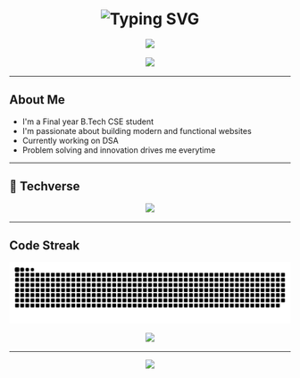 <h1 align="center">
  <img src="https://readme-typing-svg.herokuapp.com?font=Press+Start+2P&size=35&duration=3000&pause=1000&color=FF69B4&center=true&vCenter=true&width=600&lines=Heizel+Ann+Joseph" alt="Typing SVG" />
</h1>

<p align="center">
  <img src="https://i.pinimg.com/originals/f6/67/76/f66776f10e13af7e1e76c7315bbf6e6f.gif" width="800" />
</p>

<p align="center">
  <img src="https://capsule-render.vercel.app/api?type=rect&color=FF69B4&height=80&section=header&text=Practice%20makes%20perfect,%20debugging%20makes%20legends&fontColor=ffffff&fontSize=20&animation=fadeIn&fontAlignY=55"/>
</p>



---



## About Me  

- I'm a Final year B.Tech CSE student  
- I'm passionate about building modern and functional websites
- Currently working on DSA
- Problem solving and innovation drives me everytime  

---


## 🚀 Techverse  
<p align="center">
  <img src="https://skillicons.dev/icons?i=html,css,js,flutter,react,git,figma" />
</p>

---

## Code Streak
<p align="center">
  <img src="https://github.com/Platane/snk/raw/output/github-contribution-grid-snake.svg" alt="snake animation" />
</p>

<p align="center">
  <img src="https://github-widgetbox.vercel.app/api/profile?username=heizelannjoseph&data=followers,repositories,stars,commits&theme=radical" />
</p>

---

<p align="center">
  <img src="https://capsule-render.vercel.app/api?type=waving&color=FF69B4&height=120&section=footer"/>
</p>
